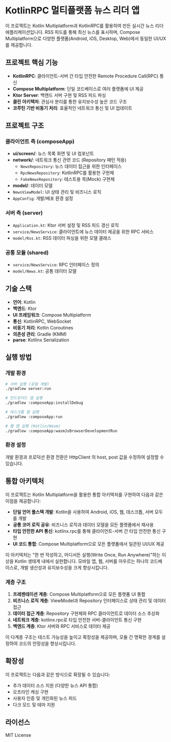 # KotlinRPC 멀티플랫폼 뉴스 리더 앱

이 프로젝트는 Kotlin Multiplatform과 KotlinRPC를 활용하여 만든 실시간 뉴스 리더 애플리케이션입니다. RSS 피드를 통해 최신 뉴스를 표시하며, Compose Multiplatform으로 다양한 플랫폼(Android, iOS, Desktop, Web)에서 동일한 UI/UX를 제공합니다.

## 프로젝트 핵심 기능

- **KotlinRPC**: 클라이언트-서버 간 타입 안전한 Remote Procedure Call(RPC) 통신
- **Compose Multiplatform**: 단일 코드베이스로 여러 플랫폼에 UI 제공
- **Ktor Server**: 백엔드 서버 구현 및 RSS 피드 파싱
- **클린 아키텍처**: 관심사 분리를 통한 유지보수성 높은 코드 구조
- **코루틴 기반 비동기 처리**: 효율적인 네트워크 통신 및 UI 업데이트

## 프로젝트 구조

### 클라이언트 측 (composeApp)

- **ui/screen/**: 뉴스 목록 화면 및 UI 컴포넌트
- **network/**: 네트워크 통신 관련 코드 (Repository 패턴 적용)
  - `NewsRepository`: 뉴스 데이터 접근을 위한 인터페이스
  - `RpcNewsRepository`: KotlinRPC를 활용한 구현체
  - `FakeNewsRepository`: 테스트용 목(Mock) 구현체
- **model/**: 데이터 모델
- `NewsViewModel`: UI 상태 관리 및 비즈니스 로직
- `AppConfig`: 개발/배포 환경 설정

### 서버 측 (server)

- `Application.kt`: Ktor 서버 설정 및 RSS 피드 갱신 로직
- `service/NewsService`: 클라이언트에 뉴스 데이터 제공을 위한 RPC 서비스
- `model/Rss.kt`: RSS 데이터 파싱을 위한 모델 클래스

### 공통 모듈 (shared)

- `service/NewsService`: RPC 인터페이스 정의
- `model/News.kt`: 공통 데이터 모델

## 기술 스택

- **언어**: Kotlin
- **백엔드**: Ktor
- **UI 프레임워크**: Compose Multiplatform
- **통신**: KotlinRPC, WebSocket
- **비동기 처리**: Kotlin Coroutines
- **의존성 관리**: Gradle (KMM)
- **parse**: Kotlinx Serialization

## 실행 방법

### 개발 환경

```bash
# 서버 실행 (로컬 개발)
./gradlew server:run

# 안드로이드 앱 실행
./gradlew :composeApp:installDebug

# 데스크톱 앱 실행
./gradlew :composeApp:run

# 웹 앱 실행 (Kotlin/Wasm)
./gradlew :composeApp:wasmJsBrowserDevelopmentRun
```

### 환경 설정

개발 환경과 프로덕션 환경 전환은 HttpClient 의 host, post 값을 수정하여 설정할 수 있습니다.

## 통합 아키텍처

이 프로젝트는 Kotlin Multiplatform을 활용한 통합 아키텍처를 구현하여 다음과 같은 이점을 제공합니다:

- **단일 언어 풀스택 개발**: Kotlin을 사용하여 Android, iOS, 웹, 데스크톱, 서버 모두를 개발
- **공통 코어 로직 공유**: 비즈니스 로직과 데이터 모델을 모든 플랫폼에서 재사용
- **타입 안전한 API 통신**: kotlinx.rpc를 통해 클라이언트-서버 간 타입 안전한 통신 구현
- **UI 코드 통합**: Compose Multiplatform으로 모든 플랫폼에서 일관된 UI/UX 제공

이 아키텍처는 "한 번 작성하고, 어디서든 실행(Write Once, Run Anywhere)"하는 이상을 Kotlin 생태계 내에서 실현합니다. 모바일 앱, 웹, 서버를 아우르는 하나의 코드베이스로, 개발 생산성과 유지보수성을 크게 향상시킵니다.

### 계층 구조

1. **프레젠테이션 계층**: Compose Multiplatform으로 모든 플랫폼 UI 통합
2. **비즈니스 로직 계층**: ViewModel과 Repository 인터페이스로 상태 관리 및 데이터 접근
3. **데이터 접근 계층**: Repository 구현체와 RPC 클라이언트로 데이터 소스 추상화
4. **네트워크 계층**: kotlinx.rpc로 타입 안전한 서버-클라이언트 통신 구현
5. **백엔드 계층**: Ktor 서버와 RPC 서비스로 데이터 제공

이 다계층 구조는 테스트 가능성을 높이고 확장성을 제공하며, 모듈 간 명확한 경계를 설정하여 코드의 안정성을 향상시킵니다.

## 확장성

이 프로젝트는 다음과 같은 방식으로 확장될 수 있습니다:

- 추가 데이터 소스 지원 (다양한 뉴스 API 통합)
- 오프라인 캐싱 구현
- 사용자 인증 및 개인화된 뉴스 피드
- 다크 모드 및 테마 지원

## 라이선스

MIT License
